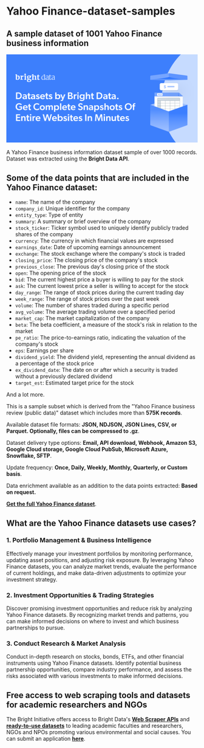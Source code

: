 # Yahoo Finance-dataset-samples

<h2>A sample dataset of 1001 Yahoo Finance business information</h2>

![Yahoo Finance dataset header](https://github.com/luminati-io/Yahoo-Finance-dataset-sample/blob/main/Yahoo-Finance-datasets%20(2).png)

A Yahoo Finance business information dataset sample of over 1000 records. Dataset was extracted using the <b>Bright Data API</b>.

<h2>Some of the data points that are included in the Yahoo Finance dataset:</h2>

* ```name```: The name of the company  
* ```company_id```: Unique identifier for the company  
* ```entity_type```: Type of entity  
* ```summary```: A summary or brief overview of the company  
* ```stock_ticker```: Ticker symbol used to uniquely identify publicly traded shares of the company  
* ```currency```: The currency in which financial values are expressed  
* ```earnings_date```: Date of upcoming earnings announcement  
* ```exchange```: The stock exchange where the company's stock is traded  
* ```closing_price```: The closing price of the company's stock  
* ```previous_close```: The previous day's closing price of the stock  
* ```open```: The opening price of the stock  
* ```bid```: The current highest price a buyer is willing to pay for the stock  
* ```ask```: The current lowest price a seller is willing to accept for the stock  
* ```day_range```: The range of stock prices during the current trading day  
* ```week_range```: The range of stock prices over the past week  
* ```volume```: The number of shares traded during a specific period  
* ```avg_volume```: The average trading volume over a specified period  
* ```market_cap```: The market capitalization of the company  
* ```beta```: The beta coefficient, a measure of the stock's risk in relation to the market  
* ```pe_ratio```: The price-to-earnings ratio, indicating the valuation of the company's stock  
* ```eps```: Earnings per share  
* ```dividend_yield```: The dividend yield, representing the annual dividend as a percentage of the stock price  
* ```ex_dividend_date```: The date on or after which a security is traded without a previously declared dividend  
* ```target_est```: Estimated target price for the stock


And a lot more.

This is a sample subset which is derived from the "Yahoo Finance business review (public data)"
dataset which includes more than <b>575K records</b>.

Available dataset file formats: <b>JSON, NDJSON, JSON Lines, CSV, or Parquet. Optionally, files can be compressed to .gz</b>.

Dataset delivery type options: <b>Email, API download, Webhook, Amazon S3, Google Cloud storage, Google Cloud PubSub, Microsoft Azure, Snowflake, SFTP</b>.

Update frequency: <b>Once, Daily, Weekly, Monthly, Quarterly, or Custom basis</b>.

Data enrichment available as an addition to the data points extracted: <b>Based on request.</b>

<b>[Get the full Yahoo Finance dataset](https://brightdata.com/products/datasets/yahoo-finance)</b>.

<h2>What are the Yahoo Finance datasets use cases?</h2>

<h3>1. Portfolio Management & Business Intelligence</h3>
Effectively manage your investment portfolios by monitoring performance, updating asset positions, and adjusting risk exposure. By leveraging Yahoo Finance datasets, you can analyze market trends, evaluate the performance of current holdings, and make data-driven adjustments to optimize your investment strategy.

<h3>2. Investment Opportunities & Trading Strategies</h3>
Discover promising investment opportunities and reduce risk by analyzing Yahoo Finance datasets. By recognizing market trends and patterns, you can make informed decisions on where to invest and which business partnerships to pursue.

<h3>3. Conduct Research & Market Analysis</h3>
Conduct in-depth research on stocks, bonds, ETFs, and other financial instruments using Yahoo Finance datasets. Identify potential business partnership opportunities, compare industry performance, and assess the risks associated with various investments to make informed decisions.

<h2>Free access to web scraping tools and datasets for academic researchers and NGOs</h2>

The Bright Initiative offers access to Bright Data's <b>[Web Scraper APIs](https://brightdata.com/products/web-scraper)</b> and <b>[ready-to-use datasets](https://brightdata.com/products/datasets)</b> to leading academic faculties and researchers, NGOs and NPOs promoting various environmental and social causes. You can submit an application <b>[here](https://brightinitiative.com)</b>.
